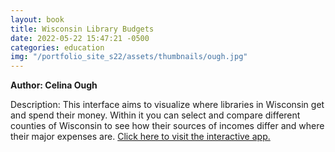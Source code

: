```yaml
---
layout: book
title: Wisconsin Library Budgets
date: 2022-05-22 15:47:21 -0500
categories: education
img: "/portfolio_site_s22/assets/thumbnails/ough.jpg"
---
```


<b>Author: Celina Ough</b>

Description: This interface aims to visualize where libraries in Wisconsin get
and spend their money. Within it you can select and compare different counties
of Wisconsin to see how their sources of incomes differ and where their major
expenses are.
<a href="https://f4ocwb-celinao.shinyapps.io/portfolio4_libraryincome/">Click here to visit the interactive app.</a>

[jekyll-docs]: https://jekyllrb.com/docs/home
[jekyll-gh]:   https://github.com/jekyll/jekyll
[jekyll-talk]: https://talk.jekyllrb.com/
